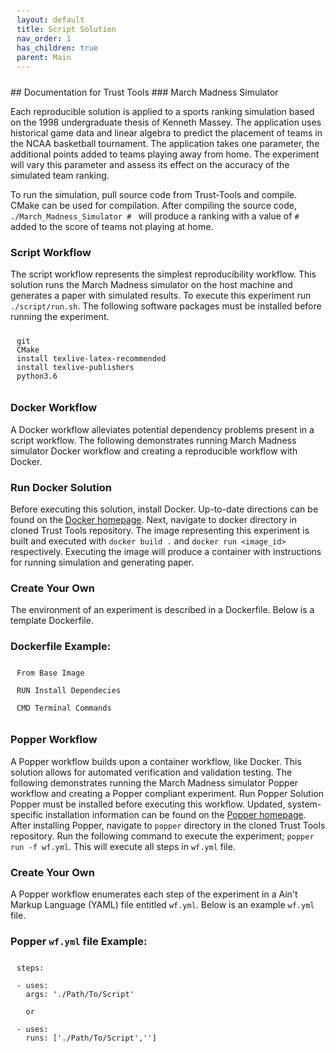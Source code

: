 ```yaml
---
layout: default
title: Script Solution
nav_order: 1
has_children: true
parent: Main
---
```

<head>
<style>
pre code {
  display: block;
  padding: 10px;
  font-size: 12px;
} 
</style>
</head>
## Documentation for Trust Tools
### March Madness Simulator

Each reproducible solution is applied to a sports ranking simulation based on the 1998 undergraduate thesis of Kenneth Massey. The application uses historical game data and linear algebra to predict the placement of teams in the NCAA basketball tournament. The application takes one parameter, the additional points added to teams playing away from home. The experiment will vary this parameter and assess its effect on the accuracy of the simulated team ranking.

To run the simulation, pull source code from Trust-Tools and compile. CMake can be used for compilation. After compiling the source code, ```./March_Madness_Simulator # ``` will produce a ranking with a value of ```#``` added to the score of teams not playing at home.

### Script Workflow
The script workflow represents the simplest reproducibility workflow. This solution runs the March Madness simulator on the host machine and generates a paper with simulated results. To execute this experiment run ```./script/run.sh```. The following software packages must be installed before running the experiment.

```
git
CMake
install texlive-latex-recommended
install texlive-publishers 
python3.6
```

### Docker Workflow
A Docker workflow alleviates potential dependency problems present in a script workflow. The following demonstrates running March Madness simulator Docker workflow and creating a reproducible workflow with Docker.
### Run Docker Solution
Before executing this solution, install Docker. Up-to-date directions can be found on the [Docker homepage](https://docs.docker.com/get-docker/). Next, navigate to docker directory in cloned Trust Tools repository. The image representing this experiment is built and executed with ```docker build .``` and ```docker run <image_id>``` respectively. Executing the image will produce a container with instructions for running simulation and generating paper.
### Create Your Own
The environment of an experiment is described in a Dockerfile. Below is a template Dockerfile.
### Dockerfile Example:
<pre contenteditable="true" spellcheck= "false">
<code>From Base Image

RUN Install Dependecies   

CMD Terminal Commands</code></pre>

### Popper Workflow
A Popper workflow builds upon a container workflow, like Docker. This solution allows for automated verification and validation testing. The following demonstrates running the March Madness simulator Popper workflow and creating a Popper compliant experiment.
Run Popper Solution
Popper must be installed before executing this workflow. Updated, system-specific installation information can be found on the  [Popper homepage](https://falsifiable.us/). After installing Popper, navigate to <code>popper</code> directory in the cloned Trust Tools repository. Run the following command to execute the experiment; <code>popper run -f wf.yml</code>. This will execute all steps in <code>wf.yml</code> file.
### Create Your Own
A Popper workflow enumerates each step of the experiment in a Ain't Markup Language (YAML) file entitled <code>wf.yml</code>. Below is an example <code>wf.yml</code> file.

### Popper ```wf.yml``` file Example:

<pre contenteditable="true" spellcheck= "false">
<code>steps:

- uses: </Path/To/Container>
  args: './Path/To/Script'
  
  or

- uses: </Path/To/Container>
  runs: ['./Path/To/Script','<Argument>']</code></pre>
